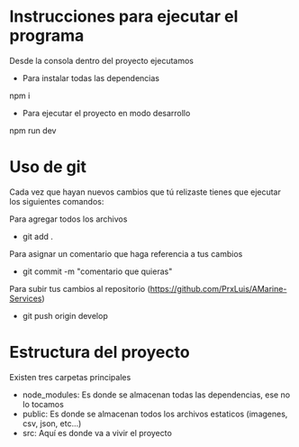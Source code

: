 # Instrucciones para ejecutar el programa

Desde la consola dentro del proyecto ejecutamos

- Para instalar todas las dependencias

npm i

- Para ejecutar el proyecto en modo desarrollo

npm run dev

# Uso de git

Cada vez que hayan nuevos cambios que tú relizaste tienes que ejecutar los siguientes comandos:

Para agregar todos los archivos
- git add .

Para asignar un comentario que haga referencia a tus cambios
- git commit -m "comentario que quieras"

Para subir tus cambios al repositorio (https://github.com/PrxLuis/AMarine-Services)
- git push origin develop

# Estructura del proyecto

Existen tres carpetas principales

- node_modules: Es donde se almacenan todas las dependencias, ese no lo tocamos
- public: Es donde se almacenan todos los archivos estaticos (imagenes, csv, json, etc...)
- src: Aquí es donde va a vivir el proyecto
